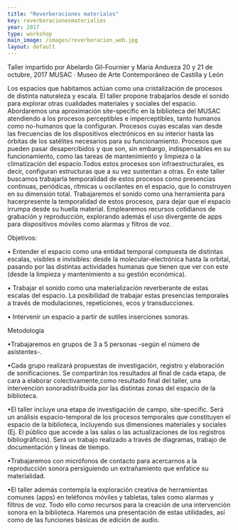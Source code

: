 ```yaml
---
title: "Reverberaciones materiales"
key: reverberacionesmaterialies
year: 2017
type: workshop
main_image: /images/reverberacion_web.jpg
layout: default
---
```

Taller impartido por Abelardo Gil-Fournier y Maria Andueza
20 y 21 de octubre, 2017
MUSAC · Museo de Arte Contemporáneo de Castilla y León

Los espacios que habitamos actúan como una cristalización de procesos de distinta naturaleza y escala. El taller propone trabajarlos desde el sonido para explorar otras cualidades materiales y sociales del espacio. Abordaremos una aproximación site-specific en la biblioteca del MUSAC atendiendo a los procesos perceptibles e imperceptibles, tanto humanos como no-humanos que la configuran. Procesos cuyas escalas van desde las frecuencias de los dispositivos electrónicos en su interior hasta las órbitas de los satélites necesarios para su funcionamiento. Procesos que pueden pasar desapercibidos y que son, sin embargo, indispensables en su funcionamiento, como las tareas de mantenimiento y limpieza o la climatización del espacio.Todos estos procesos son infraestructurales, es decir, configuran estructuras que a su vez sustentan a otras. En este taller buscamos trabajarla temporalidad de estos procesos como presencias continuas, periódicas, rítmicas u oscilantes en el espacio, que lo construyen en su dimensión total. Trabajaremos el sonido como una herramienta para hacerpresente la temporalidad de estos procesos, para dejar que el espacio irrumpa desde su huella material. Emplearemos recursos cotidianos de grabación y reproducción, explorando además el uso divergente de apps para dispositivos móviles como alarmas y filtros de voz.

Objetivos:

• Entender el espacio como una entidad temporal compuesta de distintas escalas, visibles e invisibles: desde la molecular-electrónica hasta la orbital, pasando por las distintas actividades humanas que tienen que ver con este (desde la limpieza y mantenimiento a su gestión económica).

• Trabajar el sonido como una materialización reverberante de estas escalas del espacio. La posibilidad de trabajar estas presencias temporales a través de modulaciones, repeticiones, ecos y transducciones.

• Intervenir un espacio a partir de sutiles inserciones sonoras.

Metodología

•Trabajaremos en grupos de 3 a 5 personas -según el número de asistentes-.

•Cada grupo realizará propuestas de investigación, registro y elaboración de sonificaciones. Se compartirán los resultados al final de cada etapa, de cara a elaborar colectivamente,como resultado final del taller, una intervención sonoradistribuida por las distintas zonas del espacio de la biblioteca.

•El taller incluye una etapa de investigación de campo, site-specific. Será un análisis espacio-temporal de los procesos temporales que constituyen el espacio de la biblioteca, incluyendo sus dimensiones materiales y sociales (Ej. El público que accede a las salas o las actualizaciones de los registros bibliográficos). Será un trabajo realizado a través de diagramas, trabajo de documentación y líneas de tiempo.

•Trabajaremos con micrófonos de contacto para acercarnos a la reproducción sonora persiguiendo un extrañamiento que enfatice su materialidad.

•El taller además contempla la exploración creativa de herramientas comunes (apps) en teléfonos móviles y tabletas, tales como alarmas y filtros de voz. Todo ello como recursos para la creación de una intervención sonora en la biblioteca. Haremos una presentación de estas utilidades, así como de las funciones básicas de edición de audio.